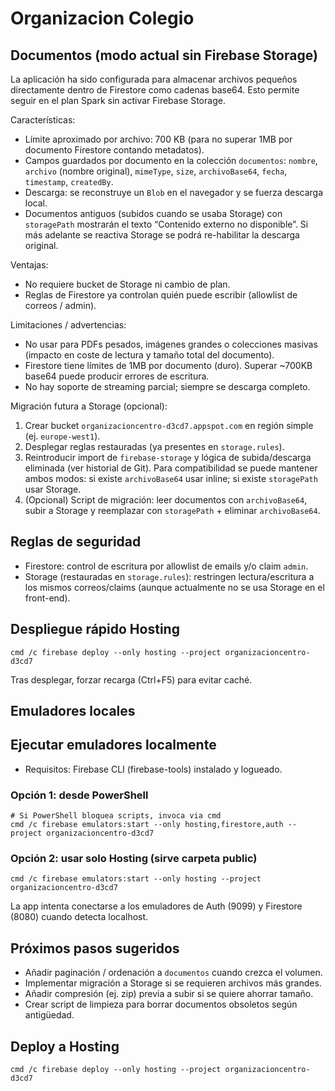 # Organizacion Colegio

## Documentos (modo actual sin Firebase Storage)

La aplicación ha sido configurada para almacenar archivos pequeños directamente dentro de Firestore como cadenas base64. Esto permite seguir en el plan Spark sin activar Firebase Storage.

Características:
- Límite aproximado por archivo: 700 KB (para no superar 1MB por documento Firestore contando metadatos).
- Campos guardados por documento en la colección `documentos`: `nombre`, `archivo` (nombre original), `mimeType`, `size`, `archivoBase64`, `fecha`, `timestamp`, `createdBy`.
- Descarga: se reconstruye un `Blob` en el navegador y se fuerza descarga local.
- Documentos antiguos (subidos cuando se usaba Storage) con `storagePath` mostrarán el texto “Contenido externo no disponible”. Si más adelante se reactiva Storage se podrá re-habilitar la descarga original.

Ventajas:
- No requiere bucket de Storage ni cambio de plan.
- Reglas de Firestore ya controlan quién puede escribir (allowlist de correos / admin).

Limitaciones / advertencias:
- No usar para PDFs pesados, imágenes grandes o colecciones masivas (impacto en coste de lectura y tamaño total del documento).
- Firestore tiene límites de 1MB por documento (duro). Superar ~700KB base64 puede producir errores de escritura.
- No hay soporte de streaming parcial; siempre se descarga completo.

Migración futura a Storage (opcional):
1. Crear bucket `organizacioncentro-d3cd7.appspot.com` en región simple (ej. `europe-west1`).
2. Desplegar reglas restauradas (ya presentes en `storage.rules`).
3. Reintroducir import de `firebase-storage` y lógica de subida/descarga eliminada (ver historial de Git). Para compatibilidad se puede mantener ambos modos: si existe `archivoBase64` usar inline; si existe `storagePath` usar Storage.
4. (Opcional) Script de migración: leer documentos con `archivoBase64`, subir a Storage y reemplazar con `storagePath` + eliminar `archivoBase64`.

## Reglas de seguridad

- Firestore: control de escritura por allowlist de emails y/o claim `admin`.
- Storage (restauradas en `storage.rules`): restringen lectura/escritura a los mismos correos/claims (aunque actualmente no se usa Storage en el front-end).

## Despliegue rápido Hosting

```
cmd /c firebase deploy --only hosting --project organizacioncentro-d3cd7
```

Tras desplegar, forzar recarga (Ctrl+F5) para evitar caché.

## Emuladores locales

## Ejecutar emuladores localmente

- Requisitos: Firebase CLI (firebase-tools) instalado y logueado.

### Opción 1: desde PowerShell

```
# Si PowerShell bloquea scripts, invoca via cmd
cmd /c firebase emulators:start --only hosting,firestore,auth --project organizacioncentro-d3cd7
```

### Opción 2: usar solo Hosting (sirve carpeta public)

```
cmd /c firebase emulators:start --only hosting --project organizacioncentro-d3cd7
```

La app intenta conectarse a los emuladores de Auth (9099) y Firestore (8080) cuando detecta localhost.

## Próximos pasos sugeridos

- Añadir paginación / ordenación a `documentos` cuando crezca el volumen.
- Implementar migración a Storage si se requieren archivos más grandes.
- Añadir compresión (ej. zip) previa a subir si se quiere ahorrar tamaño.
- Crear script de limpieza para borrar documentos obsoletos según antigüedad.

## Deploy a Hosting

```
cmd /c firebase deploy --only hosting --project organizacioncentro-d3cd7
```
